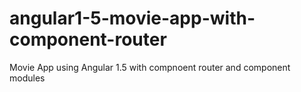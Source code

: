 # angular1-5-movie-app-with-component-router
Movie App using Angular 1.5 with compnoent router and component modules
